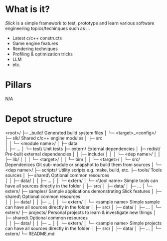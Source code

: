 # What is it?

*Slick* is a simple framework to test, prototype and learn various software engineering topics/techinques such as ...
- Latest c/c++ constructs
- Game engine features
- Rendering techniques
- Profiling & optimization tricks
- LLM
- etc.

# Pillars

N/A

# Depot structure

\<root\>/
├─ _build/                      Generated build system files
│   └─ \<target\>\_\<config\>/
├─ slk/                         Shared c/c++ engine modules 
│   ├─ src\
│   │   └─ \<module name\>/
│   ├─ data\
│   ├─ ...
│   └─ test\                    Unit tests
├─ extern/                      External dependencies
│   ├─ redist/                  Pre-built external dependencies
│   │   ├─ include/
│   │   │   └─ \<dep name\>/
│   │   ├─ lib/
│   │   │   └─ \<target\>/
│   │   └─ bin/
│   │       └─ \<target\>/
│   └─ src/                     Dependenices Git sub-module or snapshot to build them from sources
│       └─ \<dep name\>/
├─ scripts/                     Utility scripts e.g. make, build, etc.
├─ tools/                       Tools sources 
│   ├─ shared\                  Optional common resources                                                  
│   │   ├─ data/
│   │   ├─ ...
│   │   └─ extern/
│   └─ <\tool name\>            Simple tools can have all sources directly in the folder 
│       ├─ src/
│       ├─ data/
│       ├─ ...
│       └─ extern/
├─ samples/                     Sample applications demonstrating Slick features 
│   ├─ shared\                  Optional common resources                                                  
│   │   ├─ data/
│   │   ├─ ...
│   │   └─ extern/
│   └─ \<sample name\>          Simple sample can have all sources directly in the folder 
│       ├─ src/
│       ├─ data/
│       ├─ ...
│       └─ extern/
├─ projects/                    Personal projects to learn & investigate new things
│   ├─ shared\                  Optional common resources                                                  
│   │   ├─ data/
│   │   ├─ ...
│   │   └─ extern/
│   └─ \<sample name\>          Simple projects can have all sources directly in the folder 
│       ├─ src/
│       ├─ data/
│       ├─ ...
│       └─ extern/
└─ README.md

